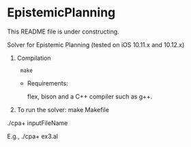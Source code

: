 # EpistemicPlanning
This README file is under constructing.

Solver for Epistemic Planning (tested on iOS 10.11.x and 10.12.x)

1. Compilation

        make

    + Requirements:

        flex, bison and a C++ compiler such as g++.

2. To run the solver:
  make Makefile
  
  ./cpa+ inputFileName
  
  E.g., ./cpa+ ex3.al
